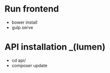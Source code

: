 # Run frontend

* bower install
* gulp serve

# API installation _(lumen)

* cd api/
* composer update